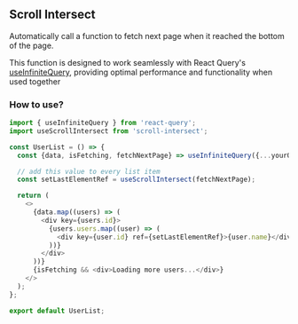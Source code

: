 ## Scroll Intersect

Automatically call a function to fetch next page when it reached the bottom of the page.

This function is designed to work seamlessly with React Query's [useInfiniteQuery](https://tanstack.com/query/v4/docs/reference/useInfiniteQuery), providing optimal performance and functionality when used together

### How to use?

```javascript
import { useInfiniteQuery } from 'react-query';
import useScrollIntersect from 'scroll-intersect';

const UserList = () => {
  const {data, isFetching, fetchNextPage} => useInfiniteQuery({...yourOptions})

  // add this value to every list item
  const setLastElementRef = useScrollIntersect(fetchNextPage);

  return (
    <>
      {data.map((users) => (
        <div key={users.id}>
          {users.users.map((user) => (
            <div key={user.id} ref={setLastElementRef}>{user.name}</div>
          ))}
        </div>
      ))}
      {isFetching && <div>Loading more users...</div>}
    </>
  );
};

export default UserList;
```
